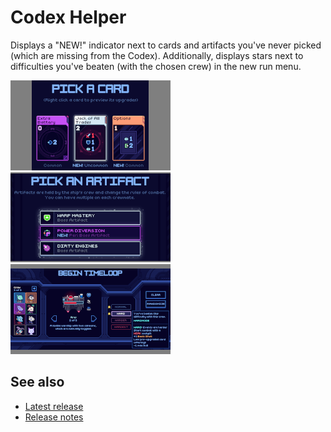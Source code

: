 # Codex Helper

Displays a "NEW!" indicator next to cards and artifacts you've never picked (which are missing from the Codex). Additionally, displays stars next to difficulties you've beaten (with the chosen crew) in the new run menu.

[![Card reward screenshot](images/card-reward-thumb.png)](images/card-reward.png)
[![Artifact reward screenshot](images/artifact-reward-thumb.png)](images/artifact-reward.png)
[![New run difficulties screenshot](images/new-run-difficulties-thumb.png)](images/new-run-difficulties.png)

## See also
* [Latest release](https://github.com/Shockah/Cobalt-Core-Mods/releases/tag/release%2Fcodex-helper-1.1.0)
* [Release notes](release-notes.md)